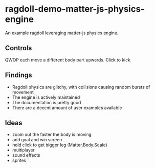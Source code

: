 # ragdoll-demo-matter-js-physics-engine

An example ragdoll leveraging matter-js physics engine.

## Controls

QWOP each move a different body part upwards. Click to kick.

## Findings

- Ragdoll physics are glitchy, with collisions causing random bursts of movement
- The engine is actively maintained
- The documentation is pretty good
- There are a decent amount of user examples available

## Ideas

- zoom out the faster the body is moving
- add goal and win screen
- hold click to get bigger leg (Matter.Body.Scale)
- multiplayer
- sound effects
- sprites
